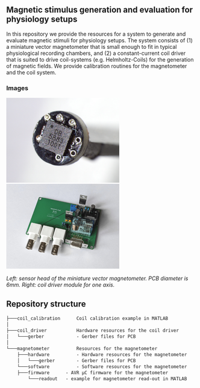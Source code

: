 ## Magnetic stimulus generation and evaluation for physiology setups

In this repository we provide the resources for a system to generate and evaluate magnetic stimuli for physiology setups. The system consists of (1) a miniature vector magnetometer that is small enough to fit in typical physiological recording chambers, and (2) a constant-current coil driver that is suited to drive coil-systems (e.g. Helmholtz-Coils) for the generation of magnetic fields. We provide calibration routines for the magnetometer and the coil system.

### Images

<img src="https://github.com/mtahlers/magStim/blob/main/img/sensorHead.jpg" width="300"> <img src="https://github.com/mtahlers/magStim/blob/main/img/coilDriver.jpg" width="300">

_Left: sensor head of the miniature vector magnetometer. PCB diameter is 6mm. Right: coil driver module for one axis._


## Repository structure

```
├───coil_calibration      Coil calibration example in MATLAB
│
├───coil_driver           Hardware resources for the coil driver
│   └───gerber            - Gerber files for PCB
│
└───magnetometer          Resources for the magnetometer
    ├───hardware          - Hardware resources for the magnetometer
    │   └───gerber        - Gerber files for PCB
    └───software          - Software resources for the magnetometer
 	├───firmware      - AVR µC firmware for the magnetometer
        └───readout	  - example for magnetometer read-out in MATLAB 
```
